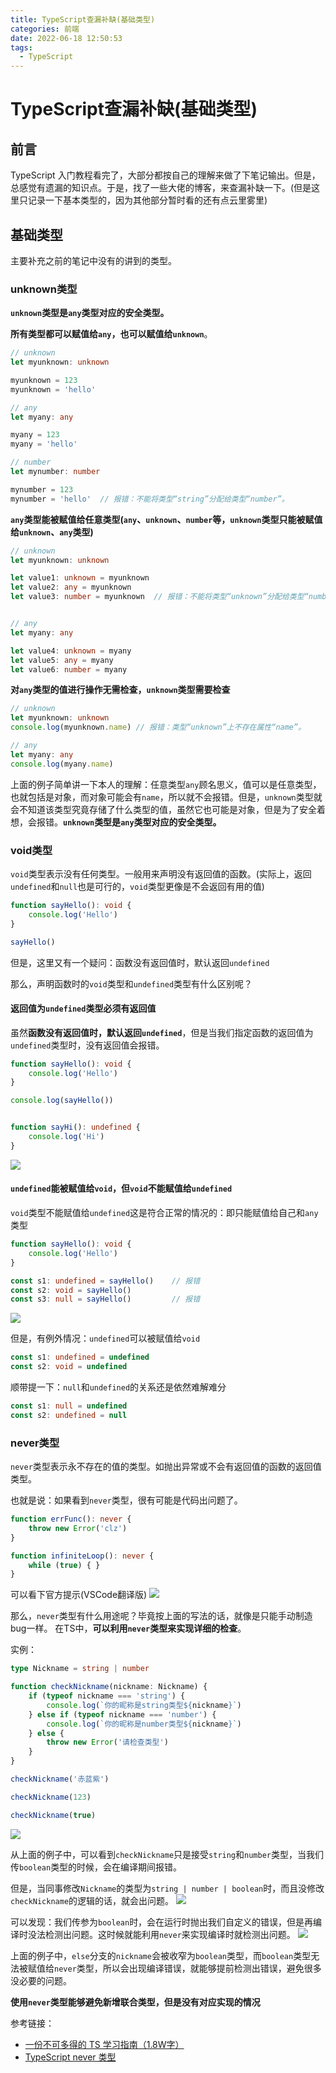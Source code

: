 ```yaml
---
title: TypeScript查漏补缺(基础类型)
categories: 前端
date: 2022-06-18 12:50:53
tags:
  - TypeScript
---
```


# TypeScript查漏补缺(基础类型)

## 前言
TypeScript 入门教程看完了，大部分都按自己的理解来做了下笔记输出。但是，总感觉有遗漏的知识点。于是，找了一些大佬的博客，来查漏补缺一下。(但是这里只记录一下基本类型的，因为其他部分暂时看的还有点云里雾里)

## 基础类型
主要补充之前的笔记中没有的讲到的类型。

### unknown类型
**`unknown`类型是`any`类型对应的安全类型。**

**所有类型都可以赋值给`any`，也可以赋值给`unknown`**。
```ts
// unknown
let myunknown: unknown

myunknown = 123
myunknown = 'hello'

// any
let myany: any

myany = 123
myany = 'hello'

// number
let mynumber: number

mynumber = 123
mynumber = 'hello'  // 报错：不能将类型“string”分配给类型“number”。
```

**`any`类型能被赋值给任意类型(`any`、`unknown`、`number`等，`unknown`类型只能被赋值给`unknown`、`any`类型)**
```ts
// unknown
let myunknown: unknown

let value1: unknown = myunknown
let value2: any = myunknown
let value3: number = myunknown  // 报错：不能将类型“unknown”分配给类型“number”。


// any
let myany: any

let value4: unknown = myany
let value5: any = myany
let value6: number = myany 
```

**对`any`类型的值进行操作无需检查，`unknown`类型需要检查**
```ts
// unknown
let myunknown: unknown
console.log(myunknown.name) // 报错：类型“unknown”上不存在属性“name”。

// any
let myany: any
console.log(myany.name)

```


上面的例子简单讲一下本人的理解：任意类型`any`顾名思义，值可以是任意类型，也就包括是对象，而对象可能会有`name`，所以就不会报错。但是，`unknown`类型就会不知道该类型究竟存储了什么类型的值，虽然它也可能是对象，但是为了安全着想，会报错。**`unknown`类型是`any`类型对应的安全类型。**

### void类型
`void`类型表示没有任何类型。一般用来声明没有返回值的函数。(实际上，返回`undefined`和`null`也是可行的，`void`类型更像是不会返回有用的值)

```ts
function sayHello(): void {
    console.log('Hello')
}

sayHello()
```

但是，这里又有一个疑问：函数没有返回值时，默认返回`undefined`

那么，声明函数时的`void`类型和`undefined`类型有什么区别呢？

#### 返回值为`undefined`类型必须有返回值
虽然**函数没有返回值时，默认返回`undefined`**，但是当我们指定函数的返回值为`undefined`类型时，没有返回值会报错。

```ts
function sayHello(): void {
    console.log('Hello')
}

console.log(sayHello())


function sayHi(): undefined {
    console.log('Hi')
}
```

![](https://p3-juejin.byteimg.com/tos-cn-i-k3u1fbpfcp/0797eb0a70284717a9c5b18e6382eb8a~tplv-k3u1fbpfcp-zoom-1.image)


#### `undefined`能被赋值给`void`，但`void`不能赋值给`undefined`
`void`类型不能赋值给`undefined`这是符合正常的情况的：即只能赋值给自己和`any`类型
```ts
function sayHello(): void {
    console.log('Hello')
}

const s1: undefined = sayHello()    // 报错
const s2: void = sayHello()
const s3: null = sayHello()         // 报错
```
![](https://raw.githubusercontent.com/13535944743/CLZ_img/master/images/202206181250687.png)

但是，有例外情况：`undefined`可以被赋值给`void`

```ts
const s1: undefined = undefined
const s2: void = undefined
```

顺带提一下：`null`和`undefined`的关系还是依然难解难分
```ts
const s1: null = undefined
const s2: undefined = null 
```

### never类型
`never`类型表示永不存在的值的类型。如抛出异常或不会有返回值的函数的返回值类型。

也就是说：如果看到`never`类型，很有可能是代码出问题了。

```ts
function errFunc(): never {
    throw new Error('clz')
}

function infiniteLoop(): never {
    while (true) { }
}
```

可以看下官方提示(VSCode翻译版)
![](https://p3-juejin.byteimg.com/tos-cn-i-k3u1fbpfcp/2fb5d9ee945c47539792a6a404600b93~tplv-k3u1fbpfcp-zoom-1.image)


那么，`never`类型有什么用途呢？毕竟按上面的写法的话，就像是只能手动制造bug一样。
在TS中，**可以利用`never`类型来实现详细的检查**。

实例：
```ts
type Nickname = string | number

function checkNickname(nickname: Nickname) {
    if (typeof nickname === 'string') {
        console.log(`你的昵称是string类型${nickname}`)
    } else if (typeof nickname === 'number') {
        console.log(`你的昵称是number类型${nickname}`)
    } else {
        throw new Error('请检查类型')
    }
}

checkNickname('赤蓝紫')

checkNickname(123)

checkNickname(true)     
```

![](https://p3-juejin.byteimg.com/tos-cn-i-k3u1fbpfcp/c36989148cb444879fb566ee3fa465a9~tplv-k3u1fbpfcp-zoom-1.image)

从上面的例子中，可以看到`checkNickname`只是接受`string`和`number`类型，当我们传`boolean`类型的时候，会在编译期间报错。

但是，当同事修改`Nickname`的类型为`string | number | boolean`时，而且没修改`checkNickname`的逻辑的话，就会出问题。
![](https://raw.githubusercontent.com/13535944743/CLZ_img/master/images/202206181250709.png)

可以发现：我们传参为`boolean`时，会在运行时抛出我们自定义的错误，但是再编译时没法检测出问题。这时候就能利用`never`来实现编译时就检测出问题。
![](https://p3-juejin.byteimg.com/tos-cn-i-k3u1fbpfcp/c862f2c547394b80a592d252acc40f0b~tplv-k3u1fbpfcp-zoom-1.image)

上面的例子中，`else`分支的`nickname`会被收窄为`boolean`类型，而`boolean`类型无法被赋值给`never`类型，所以会出现编译错误，就能够提前检测出错误，避免很多没必要的问题。

**使用`never`类型能够避免新增联合类型，但是没有对应实现的情况**


参考链接：
* [一份不可多得的 TS 学习指南（1.8W字）](https://juejin.cn/post/6872111128135073806)
* [TypeScript never 类型](https://www.codercto.com/a/103516.html)
